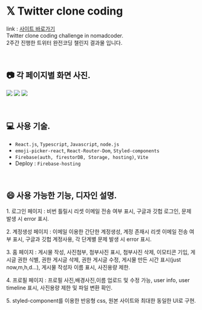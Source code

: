 # 𝕏 Twitter clone coding
link : [사이트 바로가기](https://twitter-clone-73087.firebaseapp.com/)<br>
Twitter clone coding challenge in nomadcoder.<br>
2주간 진행한 트위터 완전코딩 챌린지 결과물 입니다.

<br>

## 📷 각 페이지별 화면 사진.
![](https://velog.velcdn.com/images/mintae1117/post/fb2d65f4-6abd-4d95-8ef2-88876c77fdc9/image.png)
![](https://velog.velcdn.com/images/mintae1117/post/3a4d576d-9432-4079-855d-6b7ba41b2df3/image.png)
![](https://velog.velcdn.com/images/mintae1117/post/b911b285-9666-49c6-99cf-aef367ec69f6/image.png)

<br>

## 💻 사용 기술.

- `React.js`, `Typescript`, `Javascript`, `node.js`
- `emoji-picker-react`, `React-Router-Dom`, `Styled-components`
- `Firebase(auth, firestorDB, Storage, hosting)`, `Vite`
- Deploy : `Firebase-hosting`

<br>

## 😄 사용 가능한 기능, 디자인 설명.
<p>1. 로그인 페이지 : 비번 틀릴시 리셋 이메일 전송 여부 표시, 구글과 깃헙 로그인, 문제 발생 시 error 표시.</p>
<p>2. 계정생성 페이지 : 이메일 이용한 간단한 계정생성, 계정 존재시 리셋 이메일 전송 여부 표시, 구글과 깃헙 계정사용, 각 단계별 문제 발생 시 error 표시.</p>
<p>3. 홈 페이지 : 게시물 작성, 사진첨부, 첨부사진 표시, 첨부사진 삭제, 이모티콘 기입, 게시글 권한 식별, 권한 게시글 삭제, 권한 게시글 수정, 게시물 만든 시간 표시(just now,m,h,d...), 게시물 작성자 이름 표시, 사진용량 제한.</p>
<p>4. 프로필 페이지 : 프로필 사진,배경사진,이름 업로드 및 수정 가능, user info, user timeline 표시, 사진용량 제한 및 파일 변환 확인.</p>
<p>5. styled-component를 이용한 반응형 css, 원본 사이트와 최대한 동일한 UI로 구현.</p>